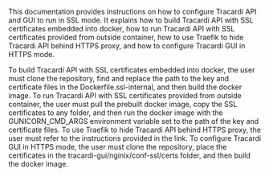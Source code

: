 This documentation provides instructions on how to configure Tracardi API and GUI to run in SSL mode. It explains how to build Tracardi API with SSL certificates embedded into docker, how to run Tracardi API with SSL certificates provided from outside container, how to use Traefik to hide Tracardi API behind HTTPS proxy, and how to configure Tracardi GUI in HTTPS mode. 

To build Tracardi API with SSL certificates embedded into docker, the user must clone the repository, find and replace the path to the key and certificate files in the Dockerfile.ssl-internal, and then build the docker image. To run Tracardi API with SSL certificates provided from outside container, the user must pull the prebuilt docker image, copy the SSL certificates to any folder, and then run the docker image with the GUNICORN_CMD_ARGS environment variable set to the path of the key and certificate files. To use Traefik to hide Tracardi API behind HTTPS proxy, the user must refer to the instructions provided in the link. To configure Tracardi GUI in HTTPS mode, the user must clone the repository, place the certificates in the tracardi-gui/nginix/conf-ssl/certs folder, and then build the docker image.